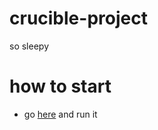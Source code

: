 # crucible-project
so sleepy
# how to start
- go [here](https://codehs.com/sandbox/eshaandeshmukh/crucible-project/run) and run it
